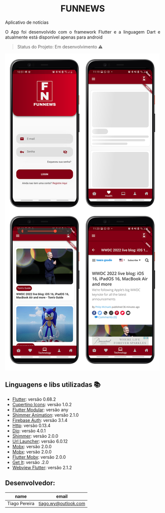 <h1 align="center"> FUNNEWS </h1>
<p align="justify"> Aplicativo de notícias </p>
<p align="justify"> O App foi desenvolvido com o framework Flutter e a linguagem Dart e atualmente está disponível apenas para android</p>


> Status do Projeto: Em desenvolvimento :warning:


<img src="https://raw.githubusercontent.com/tii3030/Funnews/master/Screenshot.png?token=GHSAT0AAAAAABVKLD7XNUJATSNKPCFZSAUKYU6CJCA"></img>


## Linguagens e libs utilizadas :books:

- [Flutter](https://flutter.dev/): versão 0.68.2
- [Cupertino Icons](https://pub.dev/packages/cupertino_icons): versão 1.0.2
- [Flutter Modular](https://pub.dev/packages/flutter_modular): versão any
- [Shimmer Animation](https://pub.dev/packages/shimmer_animation): versão 2.1.0
- [Firebase Auth](https://pub.dev/packages/firebase_auth): versão 3.1.4
- [Http](https://pub.dev/packages/http): versão 0.13.4
- [Dio](https://pub.dev/packages/dio): versão 4.0.1
- [Shimmer](https://pub.dev/packages/shimmer): versão 2.0.0
- [Url Launcher](https://pub.dev/packages/url_launcher): versão 6.0.12
- [Mobx](https://pub.dev/packages/url_launcher): versão 2.0.0
- [Mobx](https://pub.dev/packages/mobx): versão 2.0.0
- [Flutter Mobx](https://pub.dev/packages/flutter_mobx): versão 2.0.0
- [Get It](https://pub.dev/packages/get_it): versão .2.0
- [Webview Flutter](https://pub.dev/packages/webview_flutter): versão 2.1.2


## Desenvolvedor: 
|name|email|
| -------- | -------- |
|Tiago Pereira|tiago.wy@outlook.com|
